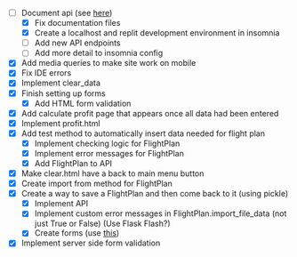 - [ ] Document api (see [here](https://github.com/jozsefsallai/insomnia-documenter))
    - [x] Fix documentation files
    - [x] Create a localhost and replit development environment in insomnia
    - [ ] Add new API endpoints
    - [ ] Add more detail to insomnia config
- [x] Add media queries to make site work on mobile
- [x] Fix IDE errors
- [x] Implement clear_data
- [x] Finish setting up forms
    - [x] Add HTML form validation
- [x] Add calculate profit page that appears once all data had been entered
- [x] Implement profit.html
- [x] Add test method to automatically insert data needed for flight plan
  - [x] Implement checking logic for FlightPlan
  - [x] Implement error messages for FlightPlan
  - [x] Add FlightPlan to API
- [x] Make clear.html have a back to main menu button
- [x] Create import from method for FlightPlan
- [x] Create a way to save a FlightPlan and then come back to it (using pickle)
  - [x] Implement API
  - [x] Implement custom error messages in FlightPlan.import_file_data (not just True or False) (Use Flask Flash?)
  - [x] Create forms (use [this](https://www.w3schools.com/tags/att_input_accept.asp))
- [x] Implement server side form validation
